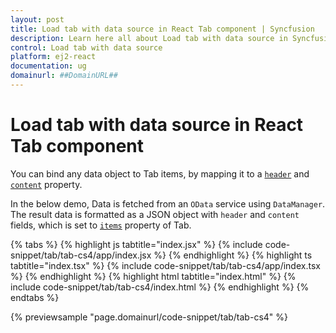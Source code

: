 ```yaml
---
layout: post
title: Load tab with data source in React Tab component | Syncfusion
description: Learn here all about Load tab with data source in Syncfusion React Tab component of Syncfusion Essential JS 2 and more.
control: Load tab with data source 
platform: ej2-react
documentation: ug
domainurl: ##DomainURL##
---
```


# Load tab with data source in React Tab component

You can bind any data object to Tab items, by mapping it to a [`header`](https://ej2.syncfusion.com/react/documentation/api/tab/tabItem/#header) and [`content`](https://ej2.syncfusion.com/react/documentation/api/tab/tabItem/#content) property.

In the below demo, Data is fetched from an `OData` service using `DataManager`. The result data is formatted as a JSON object with `header` and `content` fields, which is set to [`items`](https://ej2.syncfusion.com/react/documentation/api/accordion/#items) property of Tab.

{% tabs %}
{% highlight js tabtitle="index.jsx" %}
{% include code-snippet/tab/tab-cs4/app/index.jsx %}
{% endhighlight %}
{% highlight ts tabtitle="index.tsx" %}
{% include code-snippet/tab/tab-cs4/app/index.tsx %}
{% endhighlight %}
{% highlight html tabtitle="index.html" %}
{% include code-snippet/tab/tab-cs4/index.html %}
{% endhighlight %}
{% endtabs %}
        
{% previewsample "page.domainurl/code-snippet/tab/tab-cs4" %}

